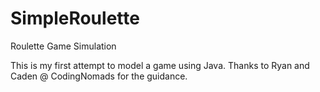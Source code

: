 # SimpleRoulette
Roulette Game Simulation

This is my first attempt to model a game using Java. Thanks to Ryan and Caden @ CodingNomads for the guidance. 
